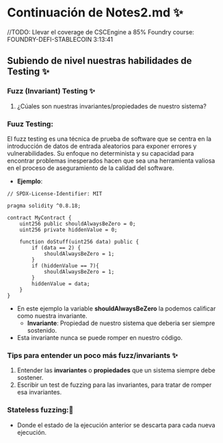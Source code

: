 # Continuación de Notes2.md ✨
//TODO: Llevar el coverage de CSCEngine a 85% 
Foundry course: FOUNDRY-DEFI-STABLECOIN
3:13:41

## Subiendo de nivel nuestras habilidades de Testing ✨
### Fuzz (Invariant) Testing ✨
1. ¿Cúales son nuestras invariantes/propiedades de nuestro sistema?

### Fuuz Testing: 
El fuzz testing es una técnica de prueba de software que se centra en la introducción de datos de entrada aleatorios para exponer errores y vulnerabilidades. Su enfoque no determinista y su capacidad para encontrar problemas inesperados hacen que sea una herramienta valiosa en el proceso de aseguramiento de la calidad del software.
- **Ejemplo**:
```solidity
// SPDX-License-Identifier: MIT

pragma solidity ^0.8.18;

contract MyContract {
    uint256 public shouldAlwaysBeZero = 0;
    uint256 private hiddenValue = 0;

    function doStuff(uint256 data) public {
        if (data == 2) {
            shouldAlwaysBeZero = 1;
        }
        if (hiddenValue == 7){
            shouldAlwaysBeZero = 1;
        }
        hiddenValue = data;
    }
}
```
- En este ejemplo la variable **shouldAlwaysBeZero** la podemos calificar como nuestra invariante.
  - **Invariante**: Propiedad de nuestro sistema que deberia ser siempre sostenido.
- Esta invariante nunca se puede romper en nuestro código.

### Tips para entender un poco más fuzz/invariants ✨
1. Entender las **invariantes** o **propiedades** que un sistema siempre debe sostener.
2. Escribir un test de fuzzing para las invariantes, para tratar de romper esa invariantes.

### Stateless fuzzing:🤯
- Donde el estado de la ejecución anterior se descarta para cada nueva ejecución.